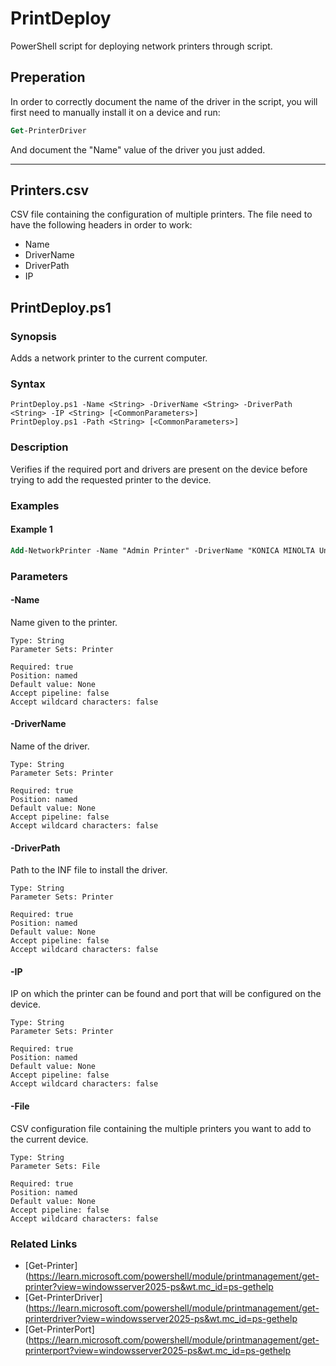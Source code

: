 # PrintDeploy

PowerShell script for deploying network printers through script.

## Preperation

In order to correctly document the name of the driver in the script, you will first need to manually install it on a device and run:

```ps
Get-PrinterDriver
```

And document the "Name" value of the driver you just added.

---

## Printers.csv

CSV file containing the configuration of multiple printers.
The file need to have the following headers in order to work:

- Name
- DriverName
- DriverPath
- IP

## PrintDeploy.ps1

### Synopsis

Adds a network printer to the current computer.

### Syntax

```
PrintDeploy.ps1 -Name <String> -DriverName <String> -DriverPath <String> -IP <String> [<CommonParameters>]
PrintDeploy.ps1 -Path <String> [<CommonParameters>]
```

### Description

Verifies if the required port and drivers are present on the device before
trying to add the requested printer to the device.

### Examples


#### Example 1

```ps
Add-NetworkPrinter -Name "Admin Printer" -DriverName "KONICA MINOLTA Universal PCL" -DriverPath ".\Drivers\KOAWUJ__.inf" -IP "10.10.0.1"
```

### Parameters

#### -Name

Name given to the printer.

```
Type: String
Parameter Sets: Printer

Required: true
Position: named
Default value: None
Accept pipeline: false
Accept wildcard characters: false
```

#### -DriverName

Name of the driver.

```
Type: String
Parameter Sets: Printer

Required: true
Position: named
Default value: None
Accept pipeline: false
Accept wildcard characters: false
```

#### -DriverPath

Path to the INF file to install the driver.

```
Type: String
Parameter Sets: Printer

Required: true
Position: named
Default value: None
Accept pipeline: false
Accept wildcard characters: false
```

#### -IP

IP on which the printer can be found and port that will be configured on the device.

```
Type: String
Parameter Sets: Printer

Required: true
Position: named
Default value: None
Accept pipeline: false
Accept wildcard characters: false
```

#### -File

CSV configuration file containing the multiple printers you want to add to the current device.

```
Type: String
Parameter Sets: File

Required: true
Position: named
Default value: None
Accept pipeline: false
Accept wildcard characters: false
```

### Related Links

* [Get-Printer](https://learn.microsoft.com/powershell/module/printmanagement/get-printer?view=windowsserver2025-ps&wt.mc_id=ps-gethelp
* [Get-PrinterDriver](https://learn.microsoft.com/powershell/module/printmanagement/get-printerdriver?view=windowsserver2025-ps&wt.mc_id=ps-gethelp
* [Get-PrinterPort](https://learn.microsoft.com/powershell/module/printmanagement/get-printerport?view=windowsserver2025-ps&wt.mc_id=ps-gethelp
